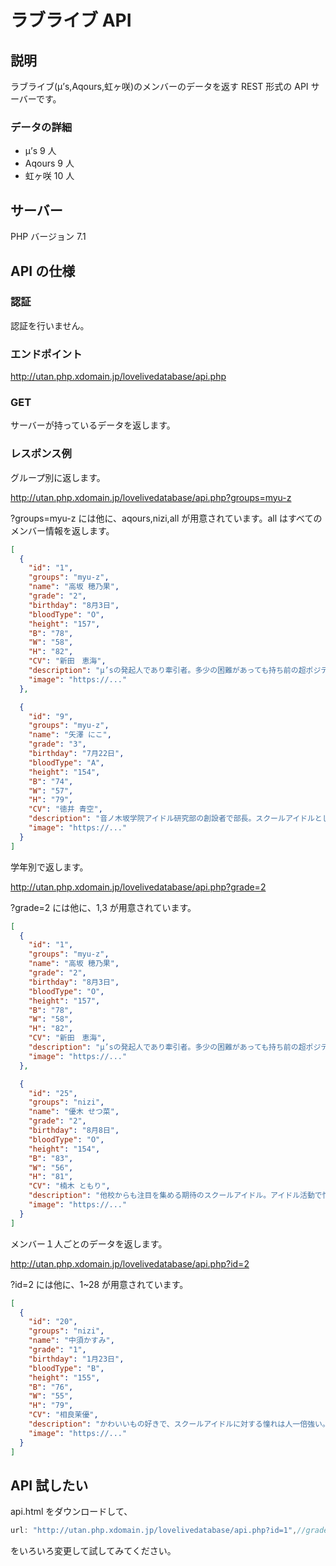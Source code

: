 # ラブライブ API

## 説明

ラブライブ(μ’s,Aqours,虹ヶ咲)のメンバーのデータを返す REST 形式の API サーバーです。

### データの詳細

- μ’s 9 人
- Aqours 9 人
- 虹ヶ咲 10 人

## サーバー

PHP バージョン 7.1

## API の仕様

### 認証

認証を行いません。

### エンドポイント

http://utan.php.xdomain.jp/lovelivedatabase/api.php

### GET

サーバーが持っているデータを返します。

### レスポンス例

グループ別に返します。

http://utan.php.xdomain.jp/lovelivedatabase/api.php?groups=myu-z

?groups=myu-z には他に、aqours,nizi,all が用意されています。all はすべてのメンバー情報を返します。

```json
[
  {
    "id": "1",
    "groups": "myu-z",
    "name": "高坂 穂乃果",
    "grade": "2",
    "birthday": "8月3日",
    "bloodType": "O",
    "height": "157",
    "B": "78",
    "W": "58",
    "H": "82",
    "CV": "新田　恵海",
    "description": "μ’sの発起人であり牽引者。多少の困難があっても持ち前の超ポジティブシンキングで次々と突破していくμ’sのリーダー。",
    "image": "https://..."
  },

  {
    "id": "9",
    "groups": "myu-z",
    "name": "矢澤 にこ",
    "grade": "3",
    "birthday": "7月22日",
    "bloodType": "A",
    "height": "154",
    "B": "74",
    "W": "57",
    "H": "79",
    "CV": "徳井 青空",
    "description": "音ノ木坂学院アイドル研究部の創設者で部長。スクールアイドルとしてのこだわりはメンバー１で、μ’sの活動をとても大切に思っている。一人称は「にこにー」。",
    "image": "https://..."
  }
]
```

学年別で返します。

http://utan.php.xdomain.jp/lovelivedatabase/api.php?grade=2

?grade=2 には他に、1,3 が用意されています。

```json
[
  {
    "id": "1",
    "groups": "myu-z",
    "name": "高坂 穂乃果",
    "grade": "2",
    "birthday": "8月3日",
    "bloodType": "O",
    "height": "157",
    "B": "78",
    "W": "58",
    "H": "82",
    "CV": "新田　恵海",
    "description": "μ’sの発起人であり牽引者。多少の困難があっても持ち前の超ポジティブシンキングで次々と突破していくμ’sのリーダー。",
    "image": "https://..."
  },

  {
    "id": "25",
    "groups": "nizi",
    "name": "優木 せつ菜",
    "grade": "2",
    "birthday": "8月8日",
    "bloodType": "O",
    "height": "154",
    "B": "83",
    "W": "56",
    "H": "81",
    "CV": "楠木 ともり",
    "description": "他校からも注目を集める期待のスクールアイドル。アイドル活動で忙しいためか、「校内でその姿を見た人はいない」という都市伝説のような噂もある。実はアニメや漫画が大好き。",
    "image": "https://..."
  }
]
```

メンバー１人ごとのデータを返します。

http://utan.php.xdomain.jp/lovelivedatabase/api.php?id=2

?id=2 には他に、1~28 が用意されています。

```json
[
  {
    "id": "20",
    "groups": "nizi",
    "name": "中須かすみ",
    "grade": "1",
    "birthday": "1月23日",
    "bloodType": "B",
    "height": "155",
    "B": "76",
    "W": "55",
    "H": "79",
    "CV": "相良茉優",
    "description": "かわいいもの好きで、スクールアイドルに対する憧れは人一倍強い。いたずらっ子な性格で、よくいたずらをするが、メンバーたちには全然効いていない様子。",
    "image": "https://..."
  }
]
```

## API 試したい

api.html をダウンロードして、

```js
url: "http://utan.php.xdomain.jp/lovelivedatabase/api.php?id=1",//grade groups id
```

をいろいろ変更して試してみてください。
